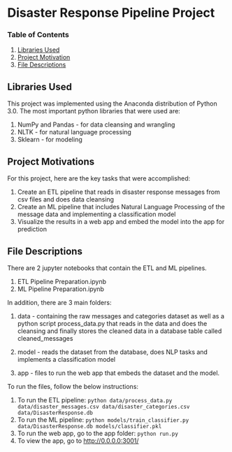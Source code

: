 # Disaster Response Pipeline Project


### Table of Contents

1. [Libraries Used](#libraries)
2. [Project Motivation](#motivation)
3. [File Descriptions](#files)

## Libraries Used <a name="libraries"></a>

This project was implemented using the Anaconda distribution of Python 3.0. The most important python libraries that were used are:

1. NumPy and Pandas - for data cleansing and wrangling
2. NLTK - for natural language processing
3. Sklearn - for modeling

## Project Motivations<a name="motivation"></a>

For this project, here are the key tasks that were accomplished:

1. Create an ETL pipeline that reads in disaster response messages from csv files and does data cleansing
2. Create an ML pipeline that includes Natural Language Processing of the message data and implementing a classification model
3. Visualize the results in a web app and embed the model into the app for prediction


## File Descriptions <a name="files"></a>

There are 2 jupyter notebooks that contain the ETL and ML pipelines.

1. ETL Pipeline Preparation.ipynb
2. ML Pipeline Preparation.ipynb

In addition, there are 3 main folders:

1. data - containing the raw messages and categories dataset as well as a python script process_data.py that reads in the data and does the cleansing and finally stores the cleaned data in a database table called cleaned_messages

2. model - reads the dataset from the database, does NLP tasks and implements a classification model

3. app - files to run the web app that embeds the dataset and the model.

To run the files, follow the below instructions:

1. To run the ETL pipeline:
        `python data/process_data.py data/disaster_messages.csv data/disaster_categories.csv data/DisasterResponse.db`
2. To run the ML pipeline:
        `python models/train_classifier.py data/DisasterResponse.db models/classifier.pkl`
3. To run the web app, go to the app folder:
    `python run.py`
4. To view the app, go to http://0.0.0.0:3001/ 



